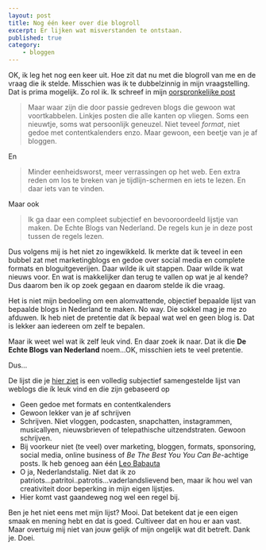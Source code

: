 ```yaml
---
layout: post
title: Nog één keer over die blogroll
excerpt: Er lijken wat misverstanden te ontstaan. 
published: true
category: 
    - bloggen
---
```


OK, ik leg het nog een keer uit. Hoe zit dat nu met die blogroll van me en de vraag die ik stelde. Misschien was ik te dubbelzinnig in mijn vraagstelling. Dat is prima mogelijk. Zo rol ik. Ik schreef in mijn [oorspronkelijke post](/Nederlandse-blogs)

> Maar waar zijn die door passie gedreven blogs die gewoon wat voortkabbelen. Linkjes posten die alle kanten op vliegen. Soms een nieuwtje, soms wat persoonlijk geneuzel. Niet teveel *format*, niet gedoe met contentkalenders enzo. Maar gewoon, een beetje van je af bloggen. 

En

>Minder eenheidsworst, meer verrassingen op het web. Een extra reden om los te breken van je tijdlijn-schermen en iets te lezen. En daar iets van te vinden. 

Maar ook
> Ik ga daar een compleet subjectief en bevooroordeeld lijstje van maken. De Echte Blogs van Nederland. De regels kun je in deze post tussen de regels lezen.

Dus volgens mij is het niet zo ingewikkeld. Ik merkte dat ik teveel in een bubbel zat met marketingblogs en gedoe over social media en complete formats en bloguitgeverijen. Daar wilde ik uit stappen. Daar wilde ik wat nieuws voor. En wat is makkelijker dan terug te vallen op wat je al kende? Dus daarom ben ik op zoek gegaan en daarom stelde ik die vraag.

Het is niet mijn bedoeling om een alomvattende, objectief bepaalde lijst van bepaalde blogs in Nederland te maken. No way. Die sokkel mag je me zo afduwen. Ik heb niet de pretentie dat ík bepaal wat wel en geen blog is. Dat is lekker aan iedereen om zelf te bepalen. 

Maar ik weet wel wat ik zelf leuk vind. En daar zoek ik naar. Dat ik die **De Echte Blogs van Nederland** noem...OK, misschien iets te veel pretentie. 

Dus...

De lijst die je [hier ziet](/blogroll) is een volledig subjectief samengestelde lijst van weblogs die ík leuk vind en die zijn gebaseerd op

* Geen gedoe met formats en contentkalenders
* Gewoon lekker van je af schrijven
* Schrijven. Niet vloggen, podcasten, snapchatten, instagrammen, musicallyen, nieuwsbrieven of telepathische uitzendstraten. Gewoon schrijven. 
* Bij voorkeur niet (te veel) over marketing, bloggen, formats, sponsoring, social media, online business of *Be The Best You You Can Be*-achtige posts. Ik heb genoeg aan één [Leo Babauta](http://zenhabits.net)
* O ja, Nederlandstalig. Niet dat ik zo patriots...patritoi..patrotis...vaderlandslievend ben, maar ik hou wel van creativiteit door beperking in mijn eigen lijstjes.
* Hier komt vast gaandeweg nog wel een regel bij. 

Ben je het niet eens met mijn lijst? Mooi. Dat betekent dat je een eigen smaak en mening hebt en dat is goed. Cultiveer dat en hou er aan vast. Maar overtuig mij niet van jouw gelijk of mijn ongelijk wat dit betreft. Dank je. Doei.